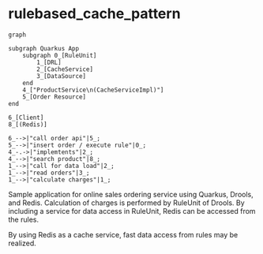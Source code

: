 # rulebased_cache_pattern


```mermaid
graph

subgraph Quarkus App
    subgraph 0_[RuleUnit]
        1_[DRL]
        2_[CacheService]
        3_[DataSource]
    end
    4_["ProductService\n(CacheServiceImpl)"]
    5_[Order Resource]
end

6_[Client]
8_[(Redis)]

6_-->|"call order api"|5_;
5_-->|"insert order / execute rule"|0_;
4_-.->|"implemtents"|2_;
4_-->|"search product"|8_;
1_-->|"call for data load"|2_;
1_-->|"read orders"|3_;
1_-->|"calculate charges"|1_;

```

Sample application for online sales ordering service using Quarkus, Drools, and Redis.
Calculation of charges is performed by RuleUnit of Drools.
By including a service for data access in RuleUnit, Redis can be accessed from the rules.

By using Redis as a cache service, fast data access from rules may be realized.

